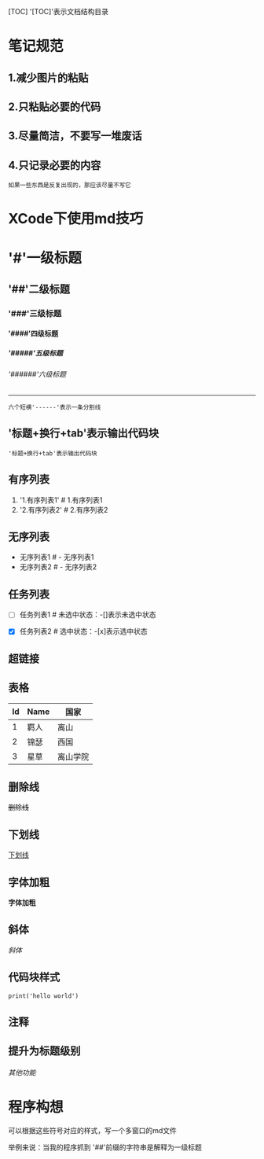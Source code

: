 [TOC]
    '[TOC]'表示文档结构目录

#  笔记规范

## 1.减少图片的粘贴
## 2.只粘贴必要的代码
## 3.尽量简洁，不要写一堆废话
## 4.只记录必要的内容
    如果一些东西是反复出现的，那应该尽量不写它



# XCode下使用md技巧

# '#'一级标题
## '##'二级标题
### '###'三级标题
#### '####'四级标题
##### '#####'五级标题
###### '######'六级标题



------
    六个短横'------'表示一条分割线



## '标题+换行+tab'表示输出代码块
    '标题+换行+tab'表示输出代码块


## 有序列表
1. '1.有序列表1'  # 1.有序列表1
2. '2.有序列表2'  # 2.有序列表2

## 无序列表
- 无序列表1 # - 无序列表1
- 无序列表2 # - 无序列表2

## 任务列表
- [ ] 任务列表1 # 未选中状态：-[]表示未选中状态
- [x] 任务列表2 # 选中状态：-[x]表示选中状态



## 超链接
[http://www.kwzking.com]: 壁纸后台接口	"壁纸后台"



## 表格

| Id   | Name | 国家     |
| ---- | ---- | -------- |
| 1    | 羁人 | 离山     |
| 2    | 锦瑟 | 西国     |
| 3    | 星草 | 离山学院 |


## 删除线
~~删除线~~

## 下划线
<u>下划线</u>

## 字体加粗

**字体加粗**

## 斜体

*斜体*


## 代码块样式
`print('hello world')`

## 注释    
<!--还有谁-->



## 提升为标题级别
###### 其他功能



# 程序构想

可以根据这些符号对应的样式，写一个多窗口的md文件

举例来说：当我的程序抓到 '##'前缀的字符串是解释为一级标题



